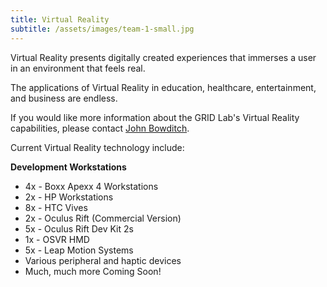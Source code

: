 ```yaml
---
title: Virtual Reality
subtitle: /assets/images/team-1-small.jpg
---
```



Virtual Reality presents digitally created experiences that immerses a user in an environment that feels real.

The applications of Virtual Reality in education, healthcare, entertainment, and business are endless. &nbsp;

If you would like more information about the GRID Lab's Virtual Reality capabilities, please contact [John Bowditch](javascript:void(location.href='mailto:'+String.fromCharCode(98,111,119,100,105,116,99,104,64,111,104,105,111,46,101,100,117)+'?subject=GRID%20Lab%20-%20Virtual%20Reality%20Request')).

Current Virtual Reality technology include:

**Development Workstations**

* 4x - Boxx Apexx 4 Workstations
* 2x - HP Workstations
* 8x - HTC Vives
* 2x - Oculus Rift (Commercial Version)
* 5x - Oculus Rift Dev Kit 2s
* 1x - OSVR HMD
* 5x - Leap Motion Systems
* Various peripheral and haptic devices
* Much, much more Coming Soon!
